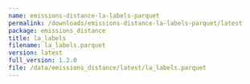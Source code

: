 ```yaml
---
name: emissions-distance-la-labels-parquet
permalink: /downloads/emissions-distance-la-labels-parquet/latest
package: emissions_distance
title: la_labels
filename: la_labels.parquet
version: latest
full_version: 1.2.0
file: /data/emissions_distance/latest/la_labels.parquet
---
```

